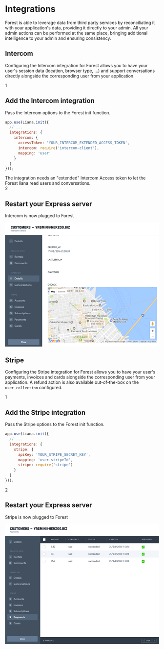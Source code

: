 # Integrations

Forest is able to leverage data from third party services by reconciliating it
with your application's data, providing it directly to your admin.
All your admin actions can be performed at the same place,
bringing additional intelligence to your admin and ensuring consistency.

## Intercom

Configuring the Intercom integration for Forest allows you to have your user's
session data (location, browser type, ...) and support conversations directly
alongside the corresponding user from your application.

<div class="l-step l-mb l-pt">
  <span class="l-step__number l-step__number--active u-f-l u-hm-r">1</span>
  <div class="u-o-h">
    <h2 class="l-step__title">Add the Intercom integration</h2>
    <p class="l-step__description">Pass the Intercom options to the Forest init function.</p>
  </div>
</div>

```javascript
app.use(Liana.init({
  // ...
  integrations: {
    intercom: {
      accessToken: 'YOUR_INTERCOM_EXTENDED_ACCESS_TOKEN',
      intercom: require('intercom-client'),
      mapping: 'user'
    }
  }
}));
```

<div class="c-notice warning l-mt">
  The integration needs an "extended" Intercom Access token to let the Forest liana read users and conversations.
</div>

<div class="l-step l-mb l-pt">
  <span class="l-step__number l-step__number--active u-f-l u-hm-r">2</span>
  <div class="u-o-h">
    <h2 class="l-step__title">Restart your Express server</h2>
    <p class="l-step__description">Intercom is now plugged to Forest</p>
  </div>
</div>

![Intercom 1](/public/img/intercom-1.png)

## Stripe

Configuring the Stripe integration for Forest allows you to have your user's
payments, invoices and cards alongside the corresponding user from your
application. A refund action is also available out-of-the-box on the
`user_collection` configured.

<div class="l-step l-mb l-pt">
  <span class="l-step__number l-step__number--active u-f-l u-hm-r">1</span>
  <div class="u-o-h">
    <h2 class="l-step__title">Add the Stripe integration</h2>
    <p class="l-step__description">Pass the Stripe options to the Forest init function.</p>
  </div>
</div>

```javascript
app.use(Liana.init({
  // ...
  integrations: {
    stripe: {
      apiKey: 'YOUR_STRIPE_SECRET_KEY',
      mapping: 'user.stripeId',
      stripe: require('stripe')
    }
  }
}));
```

<div class="l-step l-mb l-pt">
  <span class="l-step__number l-step__number--active u-f-l u-hm-r">2</span>
  <div class="u-o-h">
    <h2 class="l-step__title">Restart your Express server</h2>
    <p class="l-step__description">Stripe is now plugged to Forest</p>
  </div>
</div>

![Stripe 1](/public/img/stripe-1.png)
